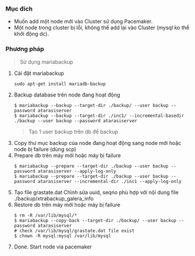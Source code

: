 ### Mục đích
- Muốn add một node mới vào Cluster sử dụng Pacemaker.
- Một node trong cluster bị lỗi, không thể add lại vào Cluster (mysql ko thể khởi động dc).

### Phương pháp
>Sử dụng mariabackup
1. Cài đặt mariabackup
   ```
   sudo apt-get install mariadb-backup
   ```
2. Backup database trên node đang hoạt động
   ```
   $ mariabackup --backup --target-dir ./backup/ --user backup --password atarasiserver
   $ mariabackup --backup --target-dir ./inc1/ --incremental-basedir ./backup --user backup --password atarasiserver
   ```
   >Tạo 1 user backup trên db để backup
3. Copy thư mục backup của node đang hoạt động sang node mới hoặc node bị failure (dùng scp)
4. Prepare db trên máy mới hoặc máy bị failure
   ```
   $ mariabackup --prepare --target-dir ./backup --user backup --password atarasiserver --apply-log-only
   $ mariabackup --prepare --target-dir ./backup --user backup --password atarasiserver --incremental-dir ./inc1 --apply-log-only
   ```
5. Tạo file grastate.dat
   Chỉnh sửa uuid, seqno phù hợp với nội dung file ./backup/xtrabackup_galera_info
6. Restore db trên máy mới hoặc máy bị failure
   ```
   $ rm -R /var/lib/mysql/*
   $ mariabackup --copy-back --target-dir ./backup/ --user backup --password atarasiserver
   # check /var/lib/mysql/grastate.dat file exist
   $ chown -R mysql:mysql /var/lib/mysql
   ```
7. Done. Start node via pacemaker
